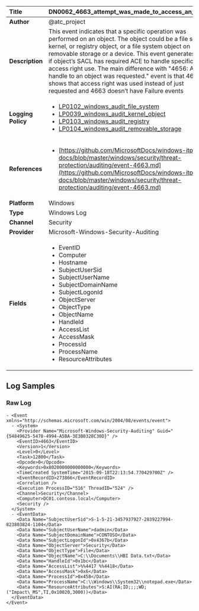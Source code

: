 | Title              | DN0062_4663_attempt_was_made_to_access_an_object       |
|:-------------------|:------------------|
| **Author**         | @atc_project        |
| **Description**    | This event indicates that a specific operation was performed on an object.  The object could be a file system, kernel, or registry object, or a file  system object on removable storage or a device. This event generates only  if object’s SACL has required ACE to handle specific access right use.  The main difference with "4656: A handle to an object was requested."  event is that 4663 shows that access right was used instead of just  requested and 4663 doesn’t have Failure events |
| **Logging Policy** | <ul><li>[LP0102_windows_audit_file_system](../Logging_Policies/LP0102_windows_audit_file_system.md)</li><li>[LP0039_windows_audit_kernel_object](../Logging_Policies/LP0039_windows_audit_kernel_object.md)</li><li>[LP0103_windows_audit_registry](../Logging_Policies/LP0103_windows_audit_registry.md)</li><li>[LP0104_windows_audit_removable_storage](../Logging_Policies/LP0104_windows_audit_removable_storage.md)</li></ul> |
| **References**     | <ul><li>[https://github.com/MicrosoftDocs/windows-itpro-docs/blob/master/windows/security/threat-protection/auditing/event-4663.md](https://github.com/MicrosoftDocs/windows-itpro-docs/blob/master/windows/security/threat-protection/auditing/event-4663.md)</li></ul> |
| **Platform**       | Windows    |
| **Type**           | Windows Log        |
| **Channel**        | Security     |
| **Provider**       | Microsoft-Windows-Security-Auditing    |
| **Fields**         | <ul><li>EventID</li><li>Computer</li><li>Hostname</li><li>SubjectUserSid</li><li>SubjectUserName</li><li>SubjectDomainName</li><li>SubjectLogonId</li><li>ObjectServer</li><li>ObjectType</li><li>ObjectName</li><li>HandleId</li><li>AccessList</li><li>AccessMask</li><li>ProcessId</li><li>ProcessName</li><li>ResourceAttributes</li></ul> |


## Log Samples

### Raw Log

```
- <Event xmlns="http://schemas.microsoft.com/win/2004/08/events/event">
  - <System>
    <Provider Name="Microsoft-Windows-Security-Auditing" Guid="{54849625-5478-4994-A5BA-3E3B0328C30D}" /> 
    <EventID>4663</EventID> 
    <Version>1</Version> 
    <Level>0</Level> 
    <Task>12800</Task> 
    <Opcode>0</Opcode> 
    <Keywords>0x8020000000000000</Keywords> 
    <TimeCreated SystemTime="2015-09-18T22:13:54.770429700Z" /> 
    <EventRecordID>273866</EventRecordID> 
    <Correlation /> 
    <Execution ProcessID="516" ThreadID="524" /> 
    <Channel>Security</Channel> 
    <Computer>DC01.contoso.local</Computer> 
    <Security /> 
  </System>
  - <EventData>
    <Data Name="SubjectUserSid">S-1-5-21-3457937927-2839227994-823803824-1104</Data> 
    <Data Name="SubjectUserName">dadmin</Data> 
    <Data Name="SubjectDomainName">CONTOSO</Data> 
    <Data Name="SubjectLogonId">0x4367b</Data> 
    <Data Name="ObjectServer">Security</Data> 
    <Data Name="ObjectType">File</Data> 
    <Data Name="ObjectName">C:\\Documents\\HBI Data.txt</Data> 
    <Data Name="HandleId">0x1bc</Data> 
    <Data Name="AccessList">%%4417 %%4418</Data> 
    <Data Name="AccessMask">0x6</Data> 
    <Data Name="ProcessId">0x458</Data> 
    <Data Name="ProcessName">C:\\Windows\\System32\\notepad.exe</Data> 
    <Data Name="ResourceAttributes">S:AI(RA;ID;;;;WD;("Impact\_MS",TI,0x10020,3000))</Data> 
  </EventData>
</Event>

```





